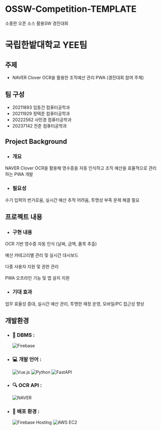 # OSSW-Competition-TEMPLATE
소중한 오픈 소스 활용SW 경진대회 
# 국립한밭대학교 YEE팀

## 주제 
- NAVER Clover OCR을 활용한 조직예산 관리 PWA (경진대회 참여 주제) 
  
## 팀 구성 
- 20211893 임동건 컴퓨터공학과
- 20211929 정택준 컴퓨터공학과
- 20222562 사민경 컴퓨터공학과
- 20237142 전준 컴퓨터공학과

## Project Background
  - ### 개요
  NAVER Clover OCR을 활용해 영수증을 자동 인식하고 조직 예산을 효율적으로 관리하는 PWA 개발
  - ### 필요성
  수기 입력의 번거로움, 실시간 예산 추적 어려움, 투명성 부족 문제 해결 필요
    
## 프로젝트 내용
  - ### 구현 내용
  OCR 기반 영수증 자동 인식 (날짜, 금액, 품목 추출) 
<br> <br>
  예산 카테고리별 관리 및 실시간 대시보드
<br> <br>
  다중 사용자 지원 및 권한 관리
  <br> <br>
  PWA 오프라인 기능 및 앱 설치 지원

  - ### 기대 효과
  업무 효율성 증대, 실시간 예산 관리, 투명한 재정 운영, 모바일/PC 접근성 향상

## 개발환경
  - ### 💾 DBMS : 
    ![Firebase](https://img.shields.io/badge/Firebase-FFCA28?style=for-the-badge&logo=firebase&logoColor=black)
  
  - ### 💻 개발 언어 : 
    ![Vue.js](https://img.shields.io/badge/Vue.js-4FC08D?style=for-the-badge&logo=vuedotjs&logoColor=white)
    ![Python](https://img.shields.io/badge/Python-3776AB?style=for-the-badge&logo=python&logoColor=white)
    ![FastAPI](https://img.shields.io/badge/FastAPI-009688?style=for-the-badge&logo=fastapi&logoColor=white)
  
  - ### 🔍 OCR API : 
    ![NAVER](https://img.shields.io/badge/NAVER_Clover_OCR-03C75A?style=for-the-badge&logo=naver&logoColor=white)
  
  - ### 🚀 배포 환경 : 
    ![Firebase Hosting](https://img.shields.io/badge/Firebase_Hosting-FFCA28?style=for-the-badge&logo=firebase&logoColor=black)
    ![AWS EC2](https://img.shields.io/badge/AWS_EC2-FF9900?style=for-the-badge&logo=amazonec2&logoColor=white)
